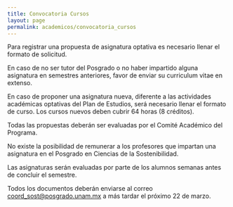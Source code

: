 ```yaml
---
title: Convocatoria Cursos
layout: page
permalink: academicos/convocatoria_cursos
---
```



Para registrar una propuesta de asignatura optativa es necesario
llenar el formato de solicitud.

En caso de no ser tutor del Posgrado o no haber impartido alguna
asignatura en semestres anteriores, favor de enviar su curriculum
vitae en extenso.

En caso de proponer una asignatura nueva, diferente a las actividades
académicas optativas del Plan de Estudios, será necesario llenar el
formato de curso. Los cursos nuevos deben cubrir 64 horas (8
créditos).

Todas las propuestas deberán ser evaluadas por el Comité Académico del
Programa.

No existe la posibilidad de remunerar a los profesores que impartan
una asignatura en el Posgrado en Ciencias de la Sostenibilidad.

Las asignaturas serán evaluadas por parte de los alumnos semanas antes
de concluir el semestre.

Todos los documentos deberán enviarse al correo
coord_sost@posgrado.unam.mx a más tardar el próximo 22 de marzo.


